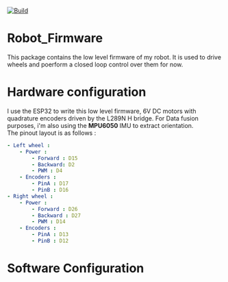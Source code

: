 [![Build](https://github.com/aubino/Robot_Firmware/actions/workflows/pio_ci.yml/badge.svg)](https://github.com/aubino/Robot_Firmware/actions/workflows/pio_ci.yml)

# Robot_Firmware
This package contains the low level firmware of my robot. 
It is used to drive wheels and poerform a closed loop control over them for now. 

# Hardware configuration 
I use the ESP32 to write this low level firmware, 6V DC motors with quadrature encoders driven by the L289N  H bridge. For Data fusion purposes, i'm also using the __MPU6050__ IMU to extract orientation.  
The pinout layout is as follows : 
```yaml
- Left wheel : 
    - Power : 
        - Forward : D15
        - Backward: D2
        - PWM : D4
    - Encoders : 
        - PinA : D17
        - PinB : D16
- Right wheel : 
    - Power : 
        - Forward : D26
        - Backward : D27 
        - PWM : D14
    - Encoders : 
        - PinA : D13
        - PinB : D12
```

# Software Configuration 
